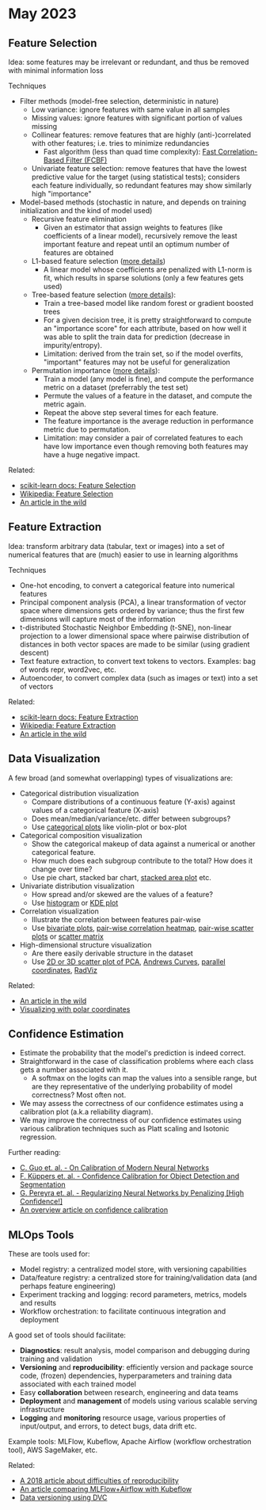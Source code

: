 # May 2023

## Feature Selection

Idea: some features may be irrelevant or redundant, and thus be removed with minimal information loss

Techniques

- Filter methods (model-free selection, deterministic in nature)
  - Low variance: ignore features with same value in all samples
  - Missing values: ignore features with significant portion of values missing
  - Collinear features: remove features that are highly (anti-)correlated with other features; i.e. tries to minimize redundancies
    - Fast algorithm (less than quad time complexity): [Fast Correlation-Based Filter (FCBF)](https://www.public.asu.edu/~huanliu/papers/icml03.pdf)
  - Univariate feature selection: remove features that have the lowest predictive value for the target (using statistical tests); considers each feature individually, so redundant features may show similarly high "importance"
- Model-based methods (stochastic in nature, and depends on training initialization and the kind of model used) 
  - Recursive feature elimination
    - Given an estimator that assign weights to features (like coefficients of a linear model), recursively remove the least important feature and repeat until an optimum number of features are obtained
  - L1-based feature selection ([more details](https://scikit-learn.org/stable/modules/feature_selection.html#l1-based-feature-selection))
    - A linear model whose coefficients are penalized with L1-norm is fit, which results in sparse solutions (only a few features gets used)
  - Tree-based feature selection ([more details](https://scikit-learn.org/stable/modules/ensemble.html#feature-importance-evaluation)):
    - Train a tree-based model like random forest or gradient boosted trees
    - For a given decision tree, it is pretty straightforward to compute an "importance score" for each attribute, based on how well it was able to split the train data for prediction (decrease in impurity/entropy).
    - Limitation: derived from the train set, so if the model overfits, "important" features may not be useful for generalization
  - Permutation importance ([more details](https://scikit-learn.org/stable/modules/permutation_importance.html)):
    - Train a model (any model is fine), and compute the performance metric on a dataset (preferrably the test set)
    - Permute the values of a feature in the dataset, and compute the metric again.
    - Repeat the above step several times for each feature.
    - The feature importance is the average reduction in performance metric due to permutation.
    - Limitation: may consider a pair of correlated features to each have low importance even though removing both features may have a huge negative impact.

Related:
- [scikit-learn docs: Feature Selection](https://scikit-learn.org/stable/modules/feature_selection.html)
- [Wikipedia: Feature Selection](https://en.wikipedia.org/wiki/Feature_selection)
- [An article in the wild](https://towardsdatascience.com/a-feature-selection-tool-for-machine-learning-in-python-b64dd23710f0)

## Feature Extraction

Idea: transform arbitrary data (tabular, text or images) into a set of numerical features that are (much) easier to use in learning algorithms

Techniques

- One-hot encoding, to convert a categorical feature into numerical features
- Principal component analysis (PCA), a linear transformation of vector space where dimensions gets ordered by variance; thus the first few dimensions will capture most of the information
- t-distributed Stochastic Neighbor Embedding (t-SNE), non-linear projection to a lower dimensional space where pairwise distribution of distances in both vector spaces are made to be similar (using gradient descent)
- Text feature extraction, to convert text tokens to vectors. Examples: bag of words repr, word2vec, etc.
- Autoencoder, to convert complex data (such as images or text) into a set of vectors

Related:
- [scikit-learn docs: Feature Extraction](https://scikit-learn.org/stable/modules/feature_extraction.html)
- [Wikipedia: Feature Extraction](https://en.wikipedia.org/wiki/Feature_extraction)
- [An article in the wild](https://towardsdatascience.com/feature-extraction-techniques-d619b56e31be)

## Data Visualization

A few broad (and somewhat overlapping) types of visualizations are:
- Categorical distribution visualization
  - Compare distributions of a continuous feature (Y-axis) against values of a categorical feature (X-axis)
  - Does mean/median/variance/etc. differ between subgroups?
  - Use [categorical plots](https://seaborn.pydata.org/generated/seaborn.catplot.html) like violin-plot or box-plot
- Categorical composition visualization
  - Show the categorical makeup of data against a numerical or another categorical feature.
  - How much does each subgroup contribute to the total? How does it change over time?
  - Use pie chart, stacked bar chart, [stacked area plot](https://matplotlib.org/stable/api/_as_gen/matplotlib.pyplot.stackplot.html) etc.
- Univariate distribution visualization
  - How spread and/or skewed are the values of a feature?
  - Use [histogram](https://pandas.pydata.org/pandas-docs/stable/reference/api/pandas.DataFrame.plot.hist.html#pandas.DataFrame.plot.hist) or [KDE plot](https://seaborn.pydata.org/generated/seaborn.kdeplot.html)
- Correlation visualization
  - Illustrate the correlation between features pair-wise
  - Use [bivariate plots](https://seaborn.pydata.org/generated/seaborn.jointplot.html), [pair-wise correlation heatmap](https://stackoverflow.com/a/66506646/2849934), [pair-wise scatter plots](https://seaborn.pydata.org/generated/seaborn.pairplot.html) or [scatter matrix](https://pandas.pydata.org/pandas-docs/stable/reference/api/pandas.plotting.scatter_matrix.html)
- High-dimensional structure visualization
  - Are there easily derivable structure in the dataset
  - Use [2D or 3D scatter plot of PCA](https://plotly.com/python/pca-visualization/), [Andrews Curves](https://pandas.pydata.org/pandas-docs/stable/reference/api/pandas.plotting.andrews_curves.html), [parallel coordinates](https://pandas.pydata.org/pandas-docs/stable/reference/api/pandas.plotting.parallel_coordinates.html), [RadViz](https://pandas.pydata.org/pandas-docs/stable/reference/api/pandas.plotting.radviz.html)

Related:
- [An article in the wild](https://towardsdatascience.com/the-art-of-effective-visualization-of-multi-dimensional-data-6c7202990c57)
- [Visualizing with polar coordinates](https://matplotlib.org/stable/gallery/pie_and_polar_charts/polar_demo.html)

## Confidence Estimation

- Estimate the probability that the model's prediction is indeed correct.
- Straightforward in the case of classification problems where each class gets a number associated with it.
  - A softmax on the logits can map the values into a sensible range, but are they representative of the underlying probability of model correctness? Most often not.
- We may assess the correctness of our confidence estimates using a calibration plot (a.k.a reliability diagram).
- We may improve the correctness of our confidence estimates using various calibration techniques such as Platt scaling and Isotonic regression.

Further reading:
- [C. Guo et. al. - On Calibration of Modern Neural Networks](https://arxiv.org/abs/1706.04599)
- [F. Küppers et. al. - Confidence Calibration for Object Detection and Segmentation](https://arxiv.org/abs/2202.12785)
- [G. Pereyra et. al. - Regularizing Neural Networks by Penalizing [High Confidence!]](https://arxiv.org/abs/1701.06548)
- [An overview article on confidence calibration](https://dasha.ai/en-us/blog/confidence-calibration-problem-in-machine-learning)

## MLOps Tools

These are tools used for:

- Model registry: a centralized model store, with versioning capabilities
- Data/feature registry: a centralized store for training/validation data (and perhaps feature engineering)
- Experiment tracking and logging: record parameters, metrics, models and results
- Workflow orchestration: to facilitate continuous integration and deployment

A good set of tools should facilitate:
- **Diagnostics**: result analysis, model comparison and debugging during training and validation
- **Versioning** and **reproducibility**: efficiently version and package source code, (frozen) dependencies, hyperparameters and training data associated with each trained model
- Easy **collaboration** between research, engineering and data teams
- **Deployment** and **management** of models using various scalable serving infrastructure
- **Logging** and **monitoring** resource usage, various properties of input/output, and errors, to detect bugs, data drift etc.

Example tools: MLFlow, Kubeflow, Apache Airflow (workflow orchestration tool), AWS SageMaker, etc.

Related:

- [A 2018 article about difficulties of reproducibility](https://petewarden.com/2018/03/19/the-machine-learning-reproducibility-crisis/)
- [An article comparing MLFlow+Airflow with Kubeflow](https://aicurious.io/blog/2022-03-26-airflow-mlflow-or-kubeflow-for-mlops)
- [Data versioning using DVC](https://dvc.org/doc/start/data-management/data-versioning)
